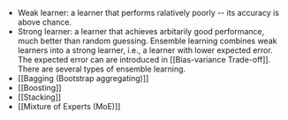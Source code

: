 - Weak learner: a learner that performs ralatively poorly -- its accuracy is above chance.
- Strong learner: a learner that achieves arbitarily good performance, much better than random guessing.
Ensemble learning combines weak learners into a strong learner, i.e., a learner with lower expected error. The expected error can are introduced in [[Bias-variance Trade-off]].
There are several types of ensemble learning.
- [[Bagging (Bootstrap aggregating)]]
- [[Boosting]]
- [[Stacking]]
- [[Mixture of Experts (MoE)]]